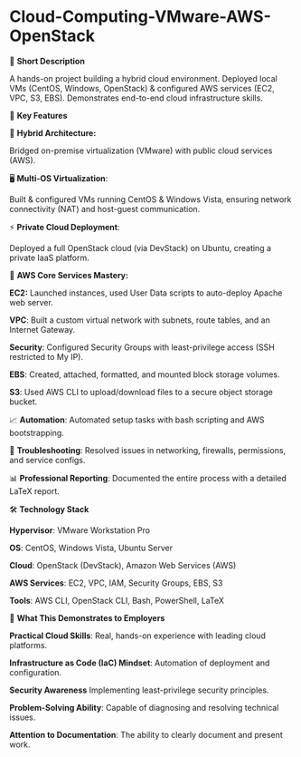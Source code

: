 # Cloud-Computing-VMware-AWS-OpenStack
🚀 **Short Description**

A hands-on project building a hybrid cloud environment. Deployed local VMs (CentOS, Windows, OpenStack) & configured AWS services (EC2, VPC, S3, EBS). Demonstrates end-to-end cloud infrastructure skills.

🔑 **Key Features**

🧪 **Hybrid Architecture:**

Bridged on-premise virtualization (VMware) with public cloud services (AWS).

🖥️ **Multi-OS Virtualization**:

Built & configured VMs running CentOS & Windows Vista, ensuring network connectivity (NAT) and host-guest communication.

⚡ **Private Cloud Deployment**: 

Deployed a full OpenStack cloud (via DevStack) on Ubuntu, creating a private IaaS platform.

🚀 **AWS Core Services Mastery:**


**EC2:** Launched instances, used User Data scripts to auto-deploy Apache web server.

**VPC**:  Built a custom virtual network with subnets, route tables, and an Internet Gateway.

**Security**:  Configured Security Groups with least-privilege access (SSH restricted to My IP).

**EBS**:  Created, attached, formatted, and mounted block storage volumes.

**S3**: Used AWS CLI to upload/download files to a secure object storage bucket.

📈 **Automation**: Automated setup tasks with bash scripting and AWS bootstrapping.

🐛 **Troubleshooting**: Resolved issues in networking, firewalls, permissions, and service configs.

📊 **Professional Reporting**: Documented the entire process with a detailed LaTeX report.

🛠️ **Technology Stack**

**Hypervisor**: 
VMware Workstation Pro

**OS**: CentOS, Windows Vista, Ubuntu Server

**Cloud**: OpenStack (DevStack), Amazon Web Services (AWS)

**AWS Services**: EC2, VPC, IAM, Security Groups, EBS, S3

**Tools**: AWS CLI, OpenStack CLI, Bash, PowerShell, LaTeX

🎯 **What This Demonstrates to Employers**

**Practical Cloud Skills**: Real, hands-on experience with leading cloud platforms.

**Infrastructure as Code (IaC) Mindset**: Automation of deployment and configuration.

**Security Awareness** Implementing least-privilege security principles.

**Problem-Solving Ability**: Capable of diagnosing and resolving technical issues.

**Attention to Documentation**: The ability to clearly document and present work.
